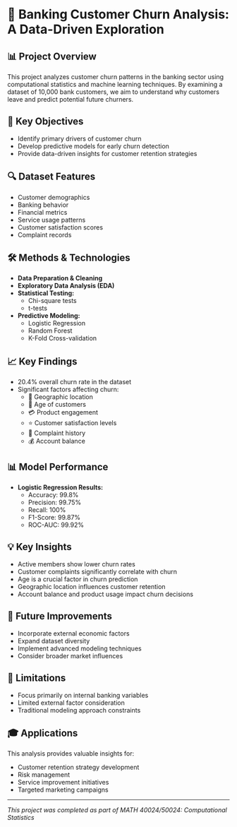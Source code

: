 # 🏦 Banking Customer Churn Analysis: A Data-Driven Exploration

## 📊 Project Overview
This project analyzes customer churn patterns in the banking sector using computational statistics and machine learning techniques. By examining a dataset of 10,000 bank customers, we aim to understand why customers leave and predict potential future churners.

## 🎯 Key Objectives
- Identify primary drivers of customer churn
- Develop predictive models for early churn detection
- Provide data-driven insights for customer retention strategies

## 🔍 Dataset Features
- Customer demographics
- Banking behavior
- Financial metrics
- Service usage patterns
- Customer satisfaction scores
- Complaint records

## 🛠️ Methods & Technologies
- **Data Preparation & Cleaning**
- **Exploratory Data Analysis (EDA)**
- **Statistical Testing:**
  - Chi-square tests
  - t-tests
- **Predictive Modeling:**
  - Logistic Regression
  - Random Forest
  - K-Fold Cross-validation

## 📈 Key Findings
- 20.4% overall churn rate in the dataset
- Significant factors affecting churn:
  - 👥 Geographic location
  - 📅 Age of customers
  - 💳 Product engagement
  - ⭐ Customer satisfaction levels
  - 📝 Complaint history
  - 💰 Account balance

## 📊 Model Performance
- **Logistic Regression Results:**
  - Accuracy: 99.8%
  - Precision: 99.75%
  - Recall: 100%
  - F1-Score: 99.87%
  - ROC-AUC: 99.92%

## 💡 Key Insights
- Active members show lower churn rates
- Customer complaints significantly correlate with churn
- Age is a crucial factor in churn prediction
- Geographic location influences customer retention
- Account balance and product usage impact churn decisions

## 🚀 Future Improvements
- Incorporate external economic factors
- Expand dataset diversity
- Implement advanced modeling techniques
- Consider broader market influences

## 📌 Limitations
- Focus primarily on internal banking variables
- Limited external factor consideration
- Traditional modeling approach constraints

## 🎓 Applications
This analysis provides valuable insights for:
- Customer retention strategy development
- Risk management
- Service improvement initiatives
- Targeted marketing campaigns

---
*This project was completed as part of MATH 40024/50024: Computational Statistics*
